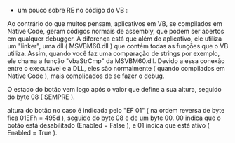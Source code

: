 - um pouco sobre RE no código do VB  :

Ao contrário do que muitos pensam, aplicativos em VB, se compilados em Native Code, geram códigos normais de assembly, que podem ser abertos em qualquer debugger. A diferença está que além do aplicativo, ele utiliza um "linker", uma dll ( MSVBM60.dll ) que contém todas as funções que o VB utiliza. Assim, quando você faz uma comparação de strings por exemplo, ele chama a função "vbaStrCmp" da MSVBM60.dll. Devido a essa conexão entre o executável e a DLL, eles são normalmente ( quando compilados em Native Code ), mais complicados de se fazer o debug.


O estado do botão vem logo após o valor que define a sua altura, seguido do byte 08 ( SEMPRE ).

 altura do botão no caso é indicada pelo "EF 01" ( na ordem reversa de byte fica 01EFh = 495d ), seguido do byte 08 e de um byte 00. 00 indica que o botão está desabilitado (Enabled = False ), e 01 indica que está ativo ( Enabled = True ).